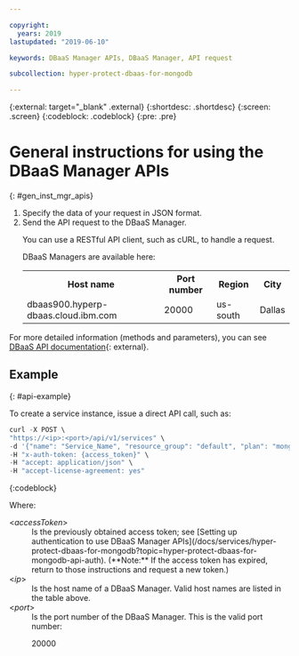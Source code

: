 ```yaml
---

copyright:
  years: 2019
lastupdated: "2019-06-10"

keywords: DBaaS Manager APIs, DBaaS Manager, API request

subcollection: hyper-protect-dbaas-for-mongodb

---
```


{:external: target="_blank" .external}
{:shortdesc: .shortdesc}
{:screen: .screen}
{:codeblock: .codeblock}
{:pre: .pre}


# General instructions for using the DBaaS Manager APIs
{: #gen_inst_mgr_apis}
<ol>
<li>Specify the data of your request in JSON format.
</li>
<li>Send the API request to the DBaaS Manager.
<p>You can use a RESTful API client, such as cURL, to handle a request.
</p>
<p>DBaaS Managers are available here:
<table>
  <tr>
    <th> Host name </th>
    <th> Port number </th>
    <th> Region </th>
    <th> City </th>
  </tr>
  <tr>
    <td> dbaas900.hyperp-dbaas.cloud.ibm.com </td>
    <td> 20000 </td>
    <td> us-south </td>
    <td> Dallas </td>
  </tr>
</table>
</p>	 
</li>
</ol>

For more detailed information (methods and parameters), you can see [DBaaS API documentation](https://{DomainName}/apidocs/hyperp-dbaas){: external}.


## Example
{: #api-example}

To create a service instance, issue a direct API call, such as:

```javascript
curl -X POST \
"https://<ip>:<port>/api/v1/services" \
-d '{"name": "Service_Name", "resource_group": "default", "plan": "mongodb-free", "admin_name": "admin", "password": "passw0rd_for_adm"}'
-H "x-auth-token: {access_token}" \
-H "accept: application/json" \
-H "accept-license-agreement: yes"
```
{:codeblock}

Where:
<dl>
<dt> &lt;<em>accessToken</em>&gt; </dt>
<dd>Is the previously obtained access token; see [Setting up authentication to use DBaaS Manager APIs](/docs/services/hyper-protect-dbaas-for-mongodb?topic=hyper-protect-dbaas-for-mongodb-api-auth). (**Note:** If the access token has expired, return to those instructions and request a new token.) </dd>
<dt> &lt;<em>ip</em>&gt; </dt>
<dd>Is the host name of a DBaaS Manager. Valid host names are listed in the table above.
</dd>
<dt> &lt;<em>port</em>&gt; </dt>
<dd>Is the port number of the DBaaS Manager. This is the valid port number:
<p>20000</p>
</dd>
</dl>
